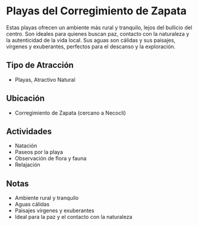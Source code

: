 # Playas del Corregimiento de Zapata

Estas playas ofrecen un ambiente más rural y tranquilo, lejos del bullicio del centro. Son ideales para quienes buscan paz, contacto con la naturaleza y la autenticidad de la vida local. Sus aguas son cálidas y sus paisajes, vírgenes y exuberantes, perfectos para el descanso y la exploración.

## Tipo de Atracción
- Playas, Atractivo Natural

## Ubicación
- Corregimiento de Zapata (cercano a Necoclí)

## Actividades
- Natación
- Paseos por la playa
- Observación de flora y fauna
- Relajación

## Notas
- Ambiente rural y tranquilo
- Aguas cálidas
- Paisajes vírgenes y exuberantes
- Ideal para la paz y el contacto con la naturaleza 